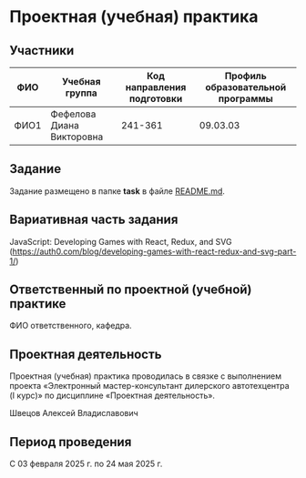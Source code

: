 # Проектная (учебная) практика

## Участники

| ФИО | Учебная группа | Код направления подготовки | Профиль образовательной программы |
|-|-|-|-|
| ФИО1 |Фефелова Диана Викторовна|241-361|09.03.03|Разработка и интеграция бизнес-приложений

## Задание

Задание размещено в папке **task** в файле [README.md](task/README.md).

## Вариативная часть задания

JavaScript: Developing Games with React, Redux, and SVG (https://auth0.com/blog/developing-games-with-react-redux-and-svg-part-1/)

## Ответственный по проектной (учебной) практике

ФИО ответственного, кафедра.

## Проектная деятельность

Проектная (учебная) практика проводилась в связке с выполнением проекта «Электронный мастер-консультант дилерского автотехцентра (I курс)» по дисциплине «Проектная деятельность».

Швецов Алексей Владиславович

## Период проведения

С 03 февраля 2025 г. по 24 мая 2025 г.
